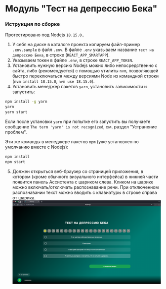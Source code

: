 # Модуль "Тест на депрессию Бека"

### Иструкция по сборке
Протестировано под Nodejs `18.15.0`..

1. У себя на диске в каталоге проекта копируем файл-пример `.env.sample` в файл `.env`. В файле `.env` указываем название `тест на депрессию Бека`, в строке (`REACT_APP_SMARTAPP`).
2. Указываем токен в файле `.env`, в строке `REACT_APP_TOKEN`.
3. Установить нужную версию Nodejs можно либо непосредственно с сайта, либо (рекомендуется) с помощью утилиты `nvm`, позволяющей быстро переключаться между версиями Node из командной строки (`nvm install 18.15.0`, `nvm use 18.15.0`).
4. Установить менеджер пакетов `yarn`, установить зависимости и запустить:
   
```bash
npm install -g yarn
yarn
yarn start
```
Если после установки `yarn` при попытке его запустить вы получаете сообщение `The term 'yarn' is not recognized`, см. раздел "Устранение проблем".

Эти же команды в менеджере пакетов `npm` (уже установлен по умолчанию вместе с Nodejs):

```bash
npm install
npm start
```
5. Должен открыться веб-браузер со страницей приложения, в котором (кроме обычного визуального интерфейса) в нижней части появится панель Ассистента с шариком слева. Кликом на шарике можно включать/отключать распознавание речи. При отключенном распознавании текст можно вводить с клавиатуры в строке справа от шарика.
 ![alt text](./doc/screen.png)
